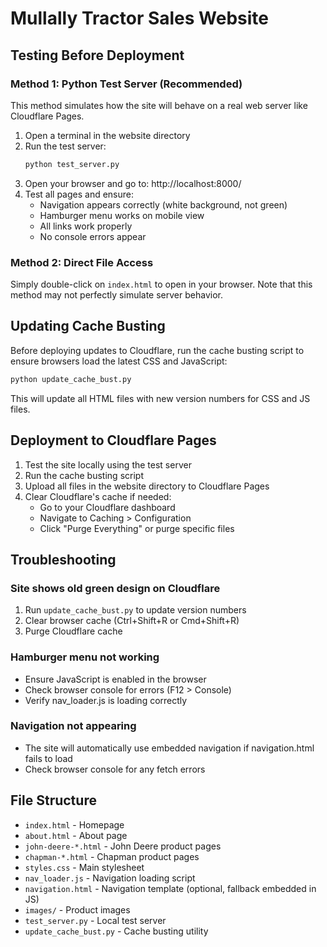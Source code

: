 # Mullally Tractor Sales Website

## Testing Before Deployment

### Method 1: Python Test Server (Recommended)
This method simulates how the site will behave on a real web server like Cloudflare Pages.

1. Open a terminal in the website directory
2. Run the test server:
   ```bash
   python test_server.py
   ```
3. Open your browser and go to: http://localhost:8000/
4. Test all pages and ensure:
   - Navigation appears correctly (white background, not green)
   - Hamburger menu works on mobile view
   - All links work properly
   - No console errors appear

### Method 2: Direct File Access
Simply double-click on `index.html` to open in your browser. Note that this method may not perfectly simulate server behavior.

## Updating Cache Busting

Before deploying updates to Cloudflare, run the cache busting script to ensure browsers load the latest CSS and JavaScript:

```bash
python update_cache_bust.py
```

This will update all HTML files with new version numbers for CSS and JS files.

## Deployment to Cloudflare Pages

1. Test the site locally using the test server
2. Run the cache busting script
3. Upload all files in the website directory to Cloudflare Pages
4. Clear Cloudflare's cache if needed:
   - Go to your Cloudflare dashboard
   - Navigate to Caching > Configuration
   - Click "Purge Everything" or purge specific files

## Troubleshooting

### Site shows old green design on Cloudflare
1. Run `update_cache_bust.py` to update version numbers
2. Clear browser cache (Ctrl+Shift+R or Cmd+Shift+R)
3. Purge Cloudflare cache

### Hamburger menu not working
- Ensure JavaScript is enabled in the browser
- Check browser console for errors (F12 > Console)
- Verify nav_loader.js is loading correctly

### Navigation not appearing
- The site will automatically use embedded navigation if navigation.html fails to load
- Check browser console for any fetch errors

## File Structure

- `index.html` - Homepage
- `about.html` - About page
- `john-deere-*.html` - John Deere product pages
- `chapman-*.html` - Chapman product pages
- `styles.css` - Main stylesheet
- `nav_loader.js` - Navigation loading script
- `navigation.html` - Navigation template (optional, fallback embedded in JS)
- `images/` - Product images
- `test_server.py` - Local test server
- `update_cache_bust.py` - Cache busting utility
